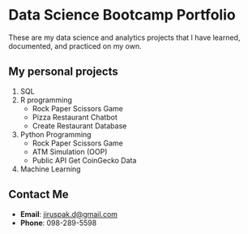 # Data Science Bootcamp Portfolio
These are my data science and analytics projects that I have learned, documented, and practiced on my own.

## My personal projects

1. SQL
2. R programming
    - Rock Paper Scissors Game
    - Pizza Restaurant Chatbot
    - Create Restaurant Database
3. Python Programming
    - Rock Paper Scissors Game
    - ATM Simulation (OOP)
    - Public API Get CoinGecko Data
4. Machine Learning

## Contact Me
- **Email**: jiruspak.d@gmail.com
- **Phone**: 098-289-5598
